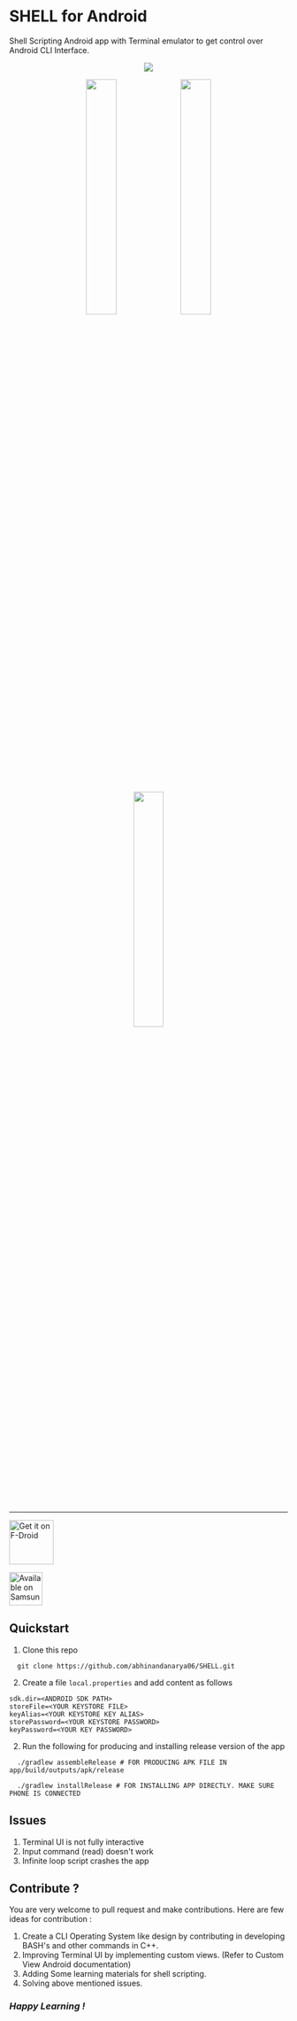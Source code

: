 # SHELL for Android
Shell Scripting Android app with Terminal emulator to get control over Android CLI Interface.
<p align="center">
  <img src="https://github.com/abhinandanarya06/SHELL/blob/main/fastlane/metadata/android/en-US/images/phoneScreenshots/main.jpg?raw=true">
</p>
<p align="center">
  <img src="https://github.com/abhinandanarya06/SHELL/blob/main/fastlane/metadata/android/en-US/images/phoneScreenshots/1.jpg?raw=true" width="33%">
  <img src="https://github.com/abhinandanarya06/SHELL/blob/main/fastlane/metadata/android/en-US/images/phoneScreenshots/2.jpg?raw=true" width="33%">
  <img src="https://github.com/abhinandanarya06/SHELL/blob/main/fastlane/metadata/android/en-US/images/phoneScreenshots/3.jpg?raw=true" width="33%">
</p>

---

[<img src="https://fdroid.gitlab.io/artwork/badge/get-it-on.png"
    alt="Get it on F-Droid"
    height="80">](https://f-droid.org/packages/in.ac.dducollegedu.shell)
    
[<img src="https://img.samsungapps.com/seller/images/badges/galaxyStore/png_big/GalaxyStore_English.png?ver=1626197462000"
    alt="Available on Samsung Galaxy Store"
    height="60">](https://galaxy.store/ashell)



## Quickstart
1. Clone this repo
```
  git clone https://github.com/abhinandanarya06/SHELL.git
```
2. Create a file ```local.properties``` and add content as follows
```
sdk.dir=<ANDROID SDK PATH>
storeFile=<YOUR KEYSTORE FILE>
keyAlias=<YOUR KEYSTORE KEY ALIAS>
storePassword=<YOUR KEYSTORE PASSWORD>
keyPassword=<YOUR KEY PASSWORD>
```

2. Run the following for producing and installing release version of the app
```
  ./gradlew assembleRelease # FOR PRODUCING APK FILE IN app/build/outputs/apk/release
  
  ./gradlew installRelease # FOR INSTALLING APP DIRECTLY. MAKE SURE PHONE IS CONNECTED
```

## Issues
1. Terminal UI is not fully interactive
2. Input command (read) doesn't work 
3. Infinite loop script crashes the app

## Contribute ?
You are very welcome to pull request and make contributions.
Here are few ideas for contribution : 
1. Create a CLI Operating System like design by contributing in developing BASH's and other commands in C++.
2. Improving Terminal UI by implementing custom views. (Refer to Custom View Android documentation)
3. Adding Some learning materials for shell scripting.
4. Solving above mentioned issues.

### *Happy Learning !*
